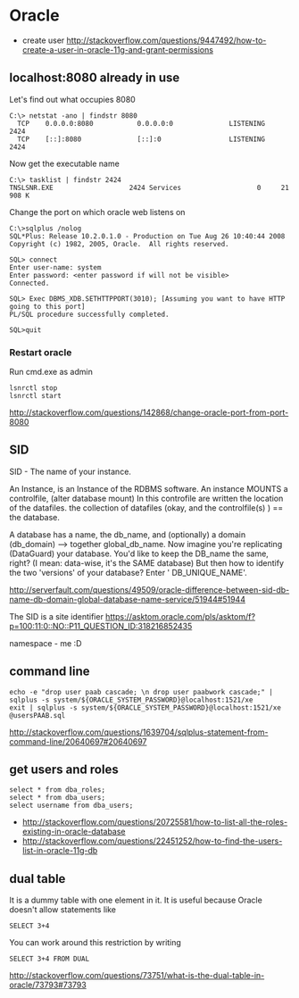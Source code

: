 # Oracle

- create user http://stackoverflow.com/questions/9447492/how-to-create-a-user-in-oracle-11g-and-grant-permissions

## localhost:8080 already in use

Let's find out what occupies 8080

```
C:\> netstat -ano | findstr 8080
  TCP    0.0.0.0:8080           0.0.0.0:0              LISTENING       2424
  TCP    [::]:8080              [::]:0                 LISTENING       2424
```

Now get the executable name

```
C:\> tasklist | findstr 2424
TNSLSNR.EXE                   2424 Services                   0     21 908 K
```

Change the port on which oracle web listens on

```
C:\>sqlplus /nolog
SQL*Plus: Release 10.2.0.1.0 - Production on Tue Aug 26 10:40:44 2008
Copyright (c) 1982, 2005, Oracle.  All rights reserved.

SQL> connect
Enter user-name: system
Enter password: <enter password if will not be visible>
Connected.

SQL> Exec DBMS_XDB.SETHTTPPORT(3010); [Assuming you want to have HTTP going to this port]
PL/SQL procedure successfully completed.

SQL>quit
```

### Restart oracle

Run cmd.exe as admin

```
lsnrctl stop
lsnrctl start
```

http://stackoverflow.com/questions/142868/change-oracle-port-from-port-8080

## SID

SID - The name of your instance.

An Instance, is an Instance of the RDBMS software. An instance MOUNTS a controlfile, (alter database mount) In this controfile are written the location of the datafiles. the collection of datafiles (okay, and the controlfile(s) ) == the database.

A database has a name, the db_name, and (optionally) a domain (db_domain) --> together global_db_name. Now imagine you're replicating (DataGuard) your database. You'd like to keep the DB_name the same, right? (I mean: data-wise, it's the SAME database) But then how to identify the two 'versions' of your database? Enter ' DB_UNIQUE_NAME'.

http://serverfault.com/questions/49509/oracle-difference-between-sid-db-name-db-domain-global-database-name-service/51944#51944

The SID is a site identifier https://asktom.oracle.com/pls/asktom/f?p=100:11:0::NO::P11_QUESTION_ID:318216852435

namespace - me :D

## command line

```
echo -e "drop user paab cascade; \n drop user paabwork cascade;" | sqlplus -s system/${ORACLE_SYSTEM_PASSWORD}@localhost:1521/xe
exit | sqlplus -s system/${ORACLE_SYSTEM_PASSWORD}@localhost:1521/xe @usersPAAB.sql
```

http://stackoverflow.com/questions/1639704/sqlplus-statement-from-command-line/20640697#20640697

## get users and roles

```
select * from dba_roles;
select * from dba_users;
select username from dba_users;
```

- http://stackoverflow.com/questions/20725581/how-to-list-all-the-roles-existing-in-oracle-database
- http://stackoverflow.com/questions/22451252/how-to-find-the-users-list-in-oracle-11g-db

## dual table

It is a dummy table with one element in it. It is useful because Oracle doesn't allow statements like

`SELECT 3+4`

You can work around this restriction by writing

`SELECT 3+4 FROM DUAL`

http://stackoverflow.com/questions/73751/what-is-the-dual-table-in-oracle/73793#73793
